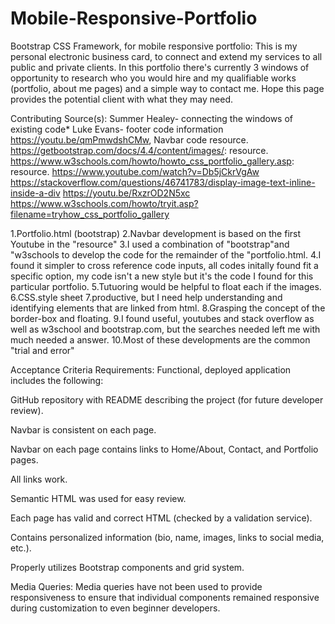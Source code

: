 # Mobile-Responsive-Portfolio
Bootstrap CSS Framework, for mobile responsive portfolio:
This is my personal electronic business card, to connect and extend my services to 
all public and private clients. In this portfolio there's currently 3 windows of opportunity to
research who you would hire and my qualifiable works (portfolio, about me pages) and a simple way to contact me.
Hope this page provides the potential client with what they may need.

Contributing Source(s):
Summer Healey- connecting the windows of existing code*
Luke Evans- footer code information 
https://youtu.be/qmPmwdshCMw, Navbar code resource.
https://getbootstrap.com/docs/4.4/content/images/: resource.
https://www.w3schools.com/howto/howto_css_portfolio_gallery.asp: resource.
https://www.youtube.com/watch?v=Db5jCkrVgAw
https://stackoverflow.com/questions/46741783/display-image-text-inline-inside-a-div
https://youtu.be/RxzrOD2N5xc
https://www.w3schools.com/howto/tryit.asp?filename=tryhow_css_portfolio_gallery


1.Portfolio.html (bootstrap)
2.Navbar development is based on the first Youtube in the "resource"
3.I used a combination of "bootstrap"and "w3schools to develop the code for the remainder of the 
"portfolio.html.
4.I found it simpler to cross reference code inputs, all codes initally found fit a specific option, 
my code isn't a new style but it's the code I found for this particular portfolio.
5.Tutuoring would be helpful to float each if the images.
6.CSS.style sheet
7.productive, but I need help understanding and identifying elements that are linked from html.
8.Grasping the concept of the border-box and floating.
9.I found useful, youtubes and stack overflow as well as w3school and bootstrap.com, 
but the searches needed left me with much needed a answer.
10.Most of these developments are the common "trial and error"


Acceptance Criteria Requirements:
Functional, deployed application includes the following:

GitHub repository with README describing the project (for future developer review).

Navbar is consistent on each page.

Navbar on each page contains links to Home/About, Contact, and Portfolio pages.

All links work.

Semantic HTML was used for easy review.

Each page has valid and correct HTML (checked by a validation service).

Contains personalized information (bio, name, images, links to social media, etc.).

Properly utilizes Bootstrap components and grid system.

Media Queries: Media queries have not been used to provide responsiveness to ensure that individual components remained responsive during customization to even beginner developers.


